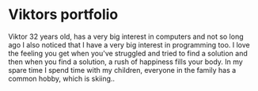 # Viktors portfolio

Viktor 32 years old, has a very big interest in computers and not so long ago I also noticed that I have a very big interest in programming too.
I love the feeling you get when you've struggled and tried to find a solution and then when you find a solution, a rush of happiness fills your body.
In my spare time I spend time with my children, everyone in the family has a common hobby, which is skiing..
